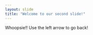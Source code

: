 ```yaml
---
layout: slide
title: "Welcome to our second slide!"
---
```

Whoopsie!!
Use the left arrow to go back!
